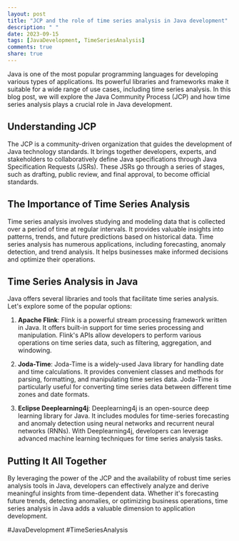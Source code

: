 ```yaml
---
layout: post
title: "JCP and the role of time series analysis in Java development"
description: " "
date: 2023-09-15
tags: [JavaDevelopment, TimeSeriesAnalysis]
comments: true
share: true
---
```


Java is one of the most popular programming languages for developing various types of applications. Its powerful libraries and frameworks make it suitable for a wide range of use cases, including time series analysis. In this blog post, we will explore the Java Community Process (JCP) and how time series analysis plays a crucial role in Java development.

## Understanding JCP

The JCP is a community-driven organization that guides the development of Java technology standards. It brings together developers, experts, and stakeholders to collaboratively define Java specifications through Java Specification Requests (JSRs). These JSRs go through a series of stages, such as drafting, public review, and final approval, to become official standards.

## The Importance of Time Series Analysis

Time series analysis involves studying and modeling data that is collected over a period of time at regular intervals. It provides valuable insights into patterns, trends, and future predictions based on historical data. Time series analysis has numerous applications, including forecasting, anomaly detection, and trend analysis. It helps businesses make informed decisions and optimize their operations.

## Time Series Analysis in Java

Java offers several libraries and tools that facilitate time series analysis. Let's explore some of the popular options:

1. **Apache Flink**: Flink is a powerful stream processing framework written in Java. It offers built-in support for time series processing and manipulation. Flink's APIs allow developers to perform various operations on time series data, such as filtering, aggregation, and windowing.

2. **Joda-Time**: Joda-Time is a widely-used Java library for handling date and time calculations. It provides convenient classes and methods for parsing, formatting, and manipulating time series data. Joda-Time is particularly useful for converting time series data between different time zones and date formats.

3. **Eclipse Deeplearning4j**: Deeplearning4j is an open-source deep learning library for Java. It includes modules for time-series forecasting and anomaly detection using neural networks and recurrent neural networks (RNNs). With Deeplearning4j, developers can leverage advanced machine learning techniques for time series analysis tasks.

## Putting It All Together

By leveraging the power of the JCP and the availability of robust time series analysis tools in Java, developers can effectively analyze and derive meaningful insights from time-dependent data. Whether it's forecasting future trends, detecting anomalies, or optimizing business operations, time series analysis in Java adds a valuable dimension to application development.

#JavaDevelopment #TimeSeriesAnalysis